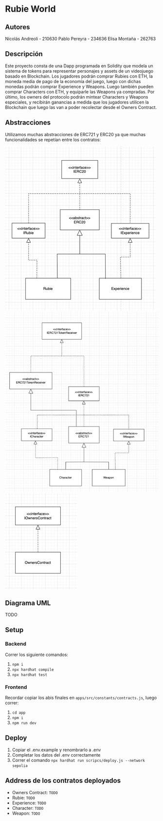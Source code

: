 # Rubie World

## Autores
Nicolás Andreoli - 210630
Pablo Pereyra - 234636
Elisa Montaña - 262763

## Descripción
Este proyecto consta de una Dapp programada en Solidity que modela un sistema de tokens para representar personajes y assets de un videojuego basado en Blockchain. Los jugadores podrán comprar Rubies con ETH, la moneda media de pago de la economía del juego, luego con dichas monedas podrán comprar Experience y Weapons. Luego también pueden comprar Characters con ETH, y equiparle las Weapons ya compradas. Por último, los owners del protocolo podrán mintear Characters y Weapons especiales, y recibirán ganancias a medida que los jugadores utilicen la Blockchain que luego las van a poder recolectar desde el Owners Contract.


## Abstracciones
Utilizamos muchas abstracciones de ERC721 y ERC20 ya que muchas funcionalidades se repetían entre los contratos:

![ERC20](/assets/ERC20.png)
![ERC721](/assets/ERC721.png)
![Owners Contract](/assets/OwnersContract.png)

## Diagrama UML
TODO

## Setup

### Backend

Correr los siguiente comandos:

1. `npm i`
2. `npx hardhat compile`
3. `npx hardhat test`


### Frontend

Recordar copiar los abis finales en `apps/src/constants/contracts.js`, luego correr:

1. `cd app`
2. `npm i`
3. `npm run dev`

## Deploy
1. Copiar el .env.example y renombrarlo a .env
2. Completar los datos del .env correctamente
3. Correr el comando `npx hardhat run scripcs/deploy.js --network sepolia`

## Address de los contratos deployados
- Owners Contract: `TODO`
- Rubie: `TODO`
- Experience: `TODO`
- Character: `TODO`
- Weapon: `TODO`

